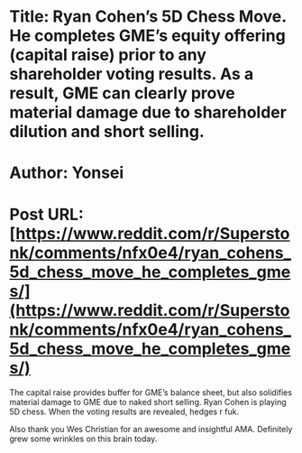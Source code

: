 # Title: Ryan Cohen’s 5D Chess Move. He completes GME’s equity offering (capital raise) prior to any shareholder voting results. As a result, GME can clearly prove material damage due to shareholder dilution and short selling.
# Author: Yonsei
# Post URL: [https://www.reddit.com/r/Superstonk/comments/nfx0e4/ryan_cohens_5d_chess_move_he_completes_gmes/](https://www.reddit.com/r/Superstonk/comments/nfx0e4/ryan_cohens_5d_chess_move_he_completes_gmes/)


The capital raise provides buffer for GME’s balance sheet, but also solidifies material damage to GME due to naked short selling. Ryan Cohen is playing 5D chess. When the voting results are revealed, hedges r fuk.

Also thank you Wes Christian for an awesome and insightful AMA. Definitely grew some wrinkles on this brain today.